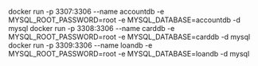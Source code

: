 [//]: # (dockker mysql build)
docker run -p 3307:3306 --name accountdb -e MYSQL_ROOT_PASSWORD=root -e MYSQL_DATABASE=accountdb -d mysql
docker run -p 3308:3306 --name carddb -e MYSQL_ROOT_PASSWORD=root -e MYSQL_DATABASE=carddb -d mysql
docker run -p 3309:3306 --name loandb -e MYSQL_ROOT_PASSWORD=root -e MYSQL_DATABASE=loandb -d mysql